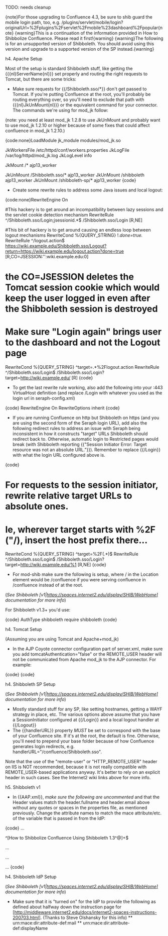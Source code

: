 TODO: needs cleanup

{note}For those upgrading to Confluence 4.3, be sure to shib guard the mobile login path, too, e.g. /plugins/servlet/mobile/login?originalUrl=%2Fplugins%2Fservlet%2Fmobile%23dashboard%2Fpopular{note}
{warning}This is a continuation of the information provided in How to Shibbolize Confluence. Please read it first\!{warning}
{warning}The following is for an unsupported version of Shibboleth. You should avoid using this version and upgrade to a supported version of the SP instead.{warning}

h4. Apache Setup

Most of the setup is standard Shibboleth stuff, like getting the {{{nl}ServerName{nl}}} set properly and routing the right requests to Tomcat, but there are some tricks:
* Make sure requests for {{/Shibboleth.sso/\*}} don't get passed to Tomcat. If you're putting Confluence at the root, you'll probably be routing everything over, so you'll need to exclude that path with {{{nl}JkUnMount{nl}}} or the equivalent command for your connector. The commands we're using for mod_jk follow:

(note: you need at least mod_jk 1.2.8 to use JkUnMount and probably want to use mod_jk 1.2.10 or higher because of some fixes that could affect confluence in mod_jk 1.2.10.)

{code:none}LoadModule jk_module    modules/mod_jk.so

JkWorkersFile   /etc/httpd/conf/workers.properties
JkLogFile       /var/log/httpd/mod_jk.log
JkLogLevel      info

JkMount /* ajp13_worker

JkUnMount /Shibboleth.sso/* ajp13_worker
JkUnMount /shibboleth ajp13_worker
JkUnMount /shibboleth-sp/* ajp13_worker
{code}
* Create some rewrite rules to address some Java issues and local logout:

{code:none}RewriteEngine On

#This hackery is to get around an incompatibility between lazy sessions and the servlet cookie detection mechanism
RewriteRule ^/Shibboleth.sso/Login;jsessionid.*$ /Shibboleth.sso/Login [R,NE]

#This bit of hackery is to get around causing an endless loop between logout mechanisms
RewriteCond %{QUERY_STRING}  !.*done=true.*
RewriteRule ^/logout.action$ https://wiki.example.edu/Shibboleth.sso/Logout?return=https://wiki.example.edu/logout.action?done=true [R,CO=JSESSION:'':wiki.example.edu:0]
# the CO=JSESSION deletes the Tomcat session cookie which would keep the user logged in even after the Shibboleth session is destroyed

# Make sure "Login again" brings user to the dashboard and not the Logout page
RewriteCond %{QUERY_STRING} ^target=.*%2Flogout.action
RewriteRule ^/Shibboleth.sso/Login$ /Shibboleth.sso/Login?target=http://wiki.example.edu/ [R]
{code}
* To get the last rewrite rule working, also add the following into your :443 VirtualHost definition (and replace /Login with whatever you used as the login url in seraph-config.xml)

{code}
RewriteEngine On
RewriteOptions inherit
{code}
* If you are running Confluence on http but Shibboleth on https (and you are using the second form of the Seraph login URL), add also the following redirect rules to address an issue with Seraph being inconsistent in how it constructs "target" URLs Shibboleth should redirect back to.  Otherwise, automatic login to Restricted pages would break (with Shibboleth reporting {{"Session Initiator Error: Target resource was not an absolute URL."}}). Remember to replace {{/Login}} with what the login URL configured above is.

{code}
# For requests to the session initiator, rewrite relative target URLs to absolute ones.
# Ie, wherever target starts with %2F ("/), insert the host prefix there...
RewriteCond %{QUERY_STRING} ^target=%2F(.*)$
RewriteRule ^/Shibboleth.sso/Login$ /Shibboleth.sso/Login?target=http://wiki.example.edu/%1 [R,NE]
{code}

* For mod-shib make sure the following is setup, where / in the Location element would be /confluence  if you were serving confluence in /confluence instead of at the root.

(_See Shibboleth_ _[v1|https://spaces.internet2.edu/display/SHIB/WebHome]_ _documentation for more info_)

For Shibboleth v1.3\+ you'd use:

{code}
<Location />
 AuthType shibboleth
 require shibboleth
</Location>
{code}

h4. Tomcat Setup

(Assuming you are using Tomcat and Apache+mod_jk)
* In the AJP Coyote connector configuration part of server.xml, make sure you add tomcatAuthentication="false" or the REMOTE_USER header will not be communicated from Apache mod_jk to the AJP connector. For example:

{code}
<Connector port="8009" enableLookups="false" redirectPort="8443" protocol="AJP/1.3"
    tomcatAuthentication="false"/>
{code}

h4. Shibboleth SP Setup

(_See Shibboleth_ _[v1|https://spaces.internet2.edu/display/SHIB/WebHome]_ _documentation for more info_)

* Mostly standard stuff for any SP, like setting hostnames, getting a WAYF strategy in place, etc. The various options above assume that you have a SessionInitiator configured at {{/Login}} and a local logout handler at {{/Logout}}
* The {{handlerURL}} property *MUST* be set to correspond with the base of your Confluence site. If it's at the root, the default is fine. Otherwise, you'll need to prepend your base folder because of how Confluence generates login redirects, e.g. handlerURL="/confluence/Shibboleth.sso".

Note that the use of the "remote-user" or "HTTP_REMOTE_USER" header on IIS is NOT recommended, because it is not really compatible with REMOTE_USER-based applications anyway. It's better to rely on an explicit header in such cases. See the Internet2 wiki links above for more info.

h5. Shibboleth v1

* In {{AAP.xml}}, *make sure the following are uncommented* and that the Header values match the header.fullname and header.email above without any quotes or spaces in the properties file, as mentioned previously. Change the attribute names to match the mace attribute/etc. of the variable that is passed in from the IdP:

{code}
...

<AttributeRule Name="urn:mace:dir:attribute-def:eduPersonPrincipalName" Scoped="true" Header="REMOTE_USER" Alias="user">
  <AnySite>
    <Value Type="regexp">^[How to Shibbolize Confluence Using Shibboleth 1.3^@]+$</Value>
  </AnySite>
</AttributeRule>

...

<AttributeRule Name="urn:mace:dir:attribute-def:mail" Header="Shib-InetOrgPerson-mail">
  <AnySite>
    <AnyValue/>
  </AnySite>
</AttributeRule>

...

<AttributeRule Name="urn:mace:dir:attribute-def:displayName" Header="Shib-InetOrgPerson-displayName">
  <AnySite>
    <AnyValue/>
  </AnySite>
</AttributeRule>
...
{code}

h4. Shibboleth IdP Setup

(_See Shibboleth_ _[v1|https://spaces.internet2.edu/display/SHIB/WebHome]_ _documentation for more info_)

* Make sure that it is "turned on" for the IdP to provide the following as defined about halfway down the instruction page for [http://middleware.internet2.edu/docs/internet2-spaces-instructions-200703.html]. (Thanks to Steve Olshansky for this info)
** urn:mace:dir:attribute-def:mail
** urn:mace:dir:attribute-def:displayName